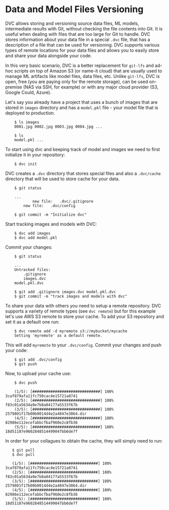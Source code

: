# Data and Model Files Versioning

DVC allows storing and versioning source data files, ML models, intermediate
results with Git, without checking the file contents into Git. It is useful
when dealing with files that are too large for Git to handle. DVC stores
information about your data file in a special `.dvc` file, that has a
description of a file that can be used for versioning. DVC supports various
types of remote locations for your data files and allows you to easily store
and share your data alongside your code.

In this very basic scenario, DVC is a better replacement for `git-lfs` and
ad-hoc scripts on top of Amazon S3 (or name-it cloud) that are usually used to
manage ML artifacts like model files, data files, etc. Unlike `git-lfs`, DVC
is open, free (you are paying only for the remote storage), can be used
on-premise (NAS via SSH, for example) or with any major cloud provider
(S3, Google Could, Azure). 

Let's say you already have a project that uses a bunch of images that are
stored in `images` directory and has a `model.pkl` file - your model file that
is deployed to production. 

```dvc
    $ ls images
    0001.jpg 0002.jpg 0003.jpg 0004.jpg ...

    $ ls
    model.pkl ...
```

To start using dvc and keeping track of model and images we need to first
initialize it in your repository:

```dvc
    $ dvc init
```

DVC creates a `.dvc` directory that stores special files and also
a `.dvc/cache` directory that will be used to store cache for your data.

```dvc
    $ git status
    
    ...
            new file:   .dvc/.gitignore
	    new file:   .dvc/config
    
    $ git commit -m "Initialize dvc"
```

Start tracking images and models with DVC:

```dvc
    $ dvc add images
    $ dvc add model.pkl
```

Commit your changes:

```dvc
    $ git status
    
    ...
    Untracked files:
        .gitignore
        images.dvc
	model.pkl.dvc
    
    $ git add .gitignore images.dvc model.pkl.dvc
    $ git commit -m "track images and models with dvc"
```

To share your data with others you need to setup a remote repository.
DVC supports a variety of remote types (see `dvc remote`) but for this
example let's use AWS S3 remote to store your cache. To add your S3
repository and set it as a default one run:

```dvc
    $ dvc remote add -d myremote s3://mybucket/mycache
    Setting 'myremote' as a default remote.
```

This will add `myremote` to your `.dvc/config`. Commit your changes and push
your code:

```dvc
    $ git add .dvc/config
    $ git push
```

Now, to upload your cache use:

```dvc
    $ dvc push
    
    (1/5): [##############################] 100% 3caf879afa11fc750cac4e15721a8741
    (2/5): [##############################] 100% f83c01a5634a9e7b8a04177a5533f67b
    (3/5): [##############################] 100% 2579801f17b00b0014d4e2a4847e3064.dir
    (4/5): [##############################] 100% 82986e112ecefabbcfbaf960e2c8fb36
    (5/5): [##############################] 100% 18d51187e9602848514499047bb6de7f
```

In order for your collagues to obtain the cache, they will simply need to run:

```dvc
   $ git pull
   $ dvc pull
   
   (1/5): [##############################] 100% 3caf879afa11fc750cac4e15721a8741
   (2/5): [##############################] 100% f83c01a5634a9e7b8a04177a5533f67b
   (3/5): [##############################] 100% 2579801f17b00b0014d4e2a4847e3064.dir
   (4/5): [##############################] 100% 82986e112ecefabbcfbaf960e2c8fb36
   (5/5): [##############################] 100% 18d51187e9602848514499047bb6de7f
```
